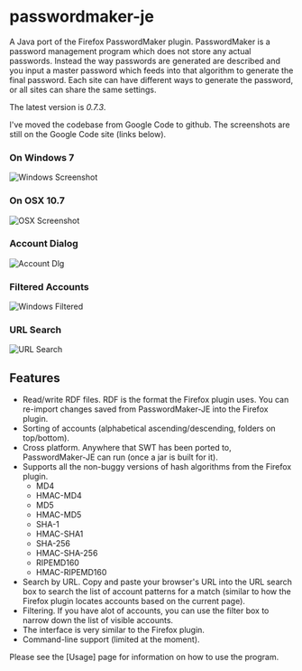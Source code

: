 # passwordmaker-je

A Java port of the Firefox PasswordMaker plugin.  PasswordMaker is a password management program which does not store any actual passwords. Instead the way passwords are generated are described and you input a master password which feeds into that algorithm to generate the final password. Each site can have different ways to generate the password, or all sites can share the same settings.

The latest version is *0.7.3*.

I've moved the codebase from Google Code to github. The screenshots are still on the Google Code site (links below).

### On Windows 7
![Windows Screenshot](http://wiki.passwordmaker-je.googlecode.com/git/images/main-win32.png)

### On OSX 10.7
![OSX Screenshot](http://wiki.passwordmaker-je.googlecode.com/git/images/main-osx.png)

### Account Dialog
![Account Dlg](http://wiki.passwordmaker-je.googlecode.com/git/images/accountdlg-win32.png)

### Filtered Accounts
![Windows Filtered](http://wiki.passwordmaker-je.googlecode.com/git/images/main-filtered-win32.png)

### URL Search
![URL Search](http://wiki.passwordmaker-je.googlecode.com/git/images/main-urlsearch-win32.png)

## Features
  * Read/write RDF files. RDF is the format the Firefox plugin uses. You can re-import changes saved from PasswordMaker-JE into the Firefox plugin.
  * Sorting of accounts (alphabetical ascending/descending, folders on top/bottom).
  * Cross platform.  Anywhere that SWT has been ported to, PasswordMaker-JE can run (once a jar is built for it).
  * Supports all the non-buggy versions of hash algorithms from the Firefox plugin.
    * MD4
    * HMAC-MD4
    * MD5
    * HMAC-MD5
    * SHA-1
    * HMAC-SHA1
    * SHA-256
    * HMAC-SHA-256
    * RIPEMD160
    * HMAC-RIPEMD160
  * Search by URL. Copy and paste your browser's URL into the URL search box to search the list of account patterns for a match (similar to how the Firefox plugin locates accounts based on the current page).
  * Filtering.  If you have alot of accounts, you can use the filter box to narrow down the list of visible accounts.
  * The interface is very similar to the Firefox plugin.
  * Command-line support (limited at the moment).

Please see the [Usage] page for information on how to use the program.
